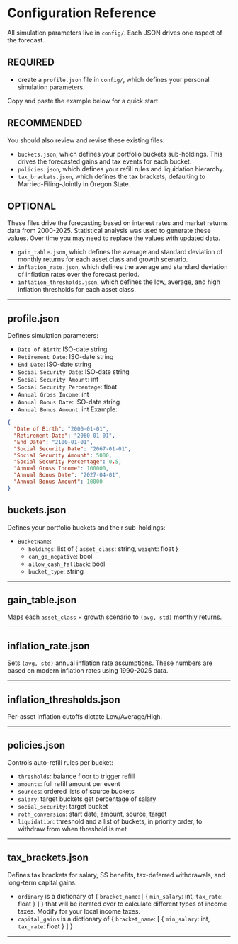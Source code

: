 # Configuration Reference

All simulation parameters live in `config/`. Each JSON drives one aspect of the forecast.

## REQUIRED

- create a `profile.json` file in `config/`, which defines your personal simulation parameters.

Copy and paste the example below for a quick start.

## RECOMMENDED

You should also review and revise these existing files:

- `buckets.json`, which defines your portfolio buckets sub-holdings. This drives the forecasted gains and tax events for each bucket.
- `policies.json`, which defines your refill rules and liquidation hierarchy.
- `tax_brackets.json`, which defines the tax brackets, defaulting to Married-Filing-Jointly in Oregon State.

## OPTIONAL

These files drive the forecasting based on interest rates and market returns data from 2000-2025. Statistical analysis was used to generate these values. Over time you may need to replace the values with updated data.

- `gain_table.json`, which defines the average and standard deviation of monthly returns for each asset class and growth scenario.
- `inflation_rate.json`, which defines the average and standard deviation of inflation rates over the forecast period.
- `inflation_thresholds.json`, which defines the low, average, and high inflation thresholds for each asset class.

---

## profile.json

Defines simulation parameters:

- `Date of Birth`: ISO-date string
- `Retirement Date`: ISO-date string
- `End Date`: ISO-date string
- `Social Security Date`: ISO-date string
- `Social Security Amount`: int
- `Social Security Percentage`: float
- `Annual Gross Income`: int
- `Annual Bonus Date`: ISO-date string
- `Annual Bonus Amount`: int
  Example:

```json
{
  "Date of Birth": "2000-01-01",
  "Retirement Date": "2060-01-01",
  "End Date": "2100-01-01",
  "Social Security Date": "2067-01-01",
  "Social Security Amount": 5000,
  "Social Security Percentage": 0.5,
  "Annual Gross Income": 100000,
  "Annual Bonus Date": "2027-04-01",
  "Annual Bonus Amount": 10000
}
```

## buckets.json

Defines your portfolio buckets and their sub-holdings:

- `BucketName`:
  - `holdings`: list of { `asset_class`: string, `weight`: float }
  - `can_go_negative`: bool
  - `allow_cash_fallback`: bool
  - `bucket_type`: string

---

## gain_table.json

Maps each `asset_class` × growth scenario to `(avg, std)` monthly returns.

---

## inflation_rate.json

Sets `(avg, std)` annual inflation rate assumptions.
These numbers are based on modern inflation rates using 1990-2025 data.

---

## inflation_thresholds.json

Per-asset inflation cutoffs dictate Low/Average/High.

---

## policies.json

Controls auto-refill rules per bucket:

- `thresholds`: balance floor to trigger refill
- `amounts`: full refill amount per event
- `sources`: ordered lists of source buckets
- `salary`: target buckets get percentage of salary
- `social_security`: target bucket
- `roth_conversion`: start date, amount, source, target
- `liquidation`: threshold and a list of buckets, in priority order, to withdraw from when threshold is met

---

## tax_brackets.json

Defines tax brackets for salary, SS benefits, tax-deferred withdrawals, and long-term capital gains.

- `ordinary` is a dictionary of { `bracket_name`: [ { `min_salary`: int, `tax_rate`: float } ] } that will be iterated over to calculate different types of income taxes. Modify for your local income taxes.
- `capital_gains` is a dictionary of { `bracket_name`: [ { `min_salary`: int, `tax_rate`: float } ] }

---

